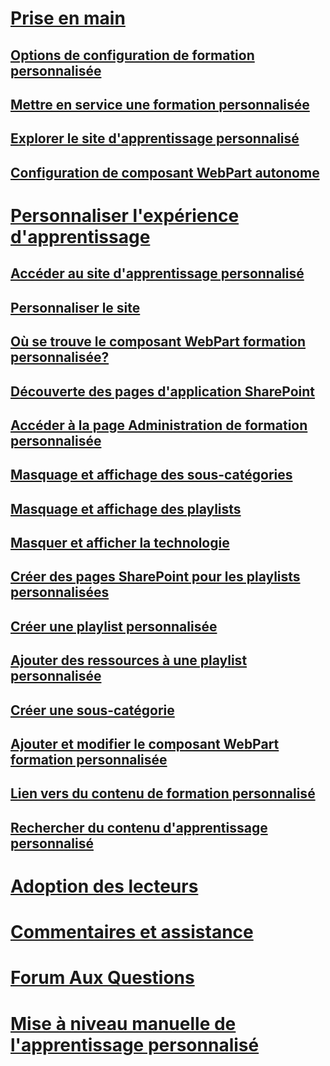 # [Prise en main](index.md)
## [Options de configuration de formation personnalisée](custom_setupoptions.md)
## [Mettre en service une formation personnalisée](custom_provision.md)
## [Explorer le site d'apprentissage personnalisé](sitecontent.md)
## [Configuration de composant WebPart autonome](custom_manualsetup.md)
# [Personnaliser l'expérience d'apprentissage](custom_overview.md)
## [Accéder au site d'apprentissage personnalisé](custom_goto.md)
## [Personnaliser le site](custom_edithelp.md)
## [Où se trouve le composant WebPart formation personnalisée?](custom_whereiswebpart.md)
## [Découverte des pages d'application SharePoint](custom_apppages.md)
## [Accéder à la page Administration de formation personnalisée](custom_accessadmin.md)
## [Masquage et affichage des sous-catégories](custom_hideshowsub.md)
## [Masquage et affichage des playlists](custom_hideshowplaylists.md)
## [Masquer et afficher la technologie](custom_hideshowtech.md)
## [Créer des pages SharePoint pour les playlists personnalisées](custom_createnewpage.md)
## [Créer une playlist personnalisée](custom_createnewplaylist.md)
## [Ajouter des ressources à une playlist personnalisée](custom_addassets.md)
## [Créer une sous-catégorie](custom_createnewcat.md)
## [Ajouter et modifier le composant WebPart formation personnalisée](custom_addwebpart.md)
## [Lien vers du contenu de formation personnalisé](custom_linking.md)
## [Rechercher du contenu d'apprentissage personnalisé](custom_search.md)
# [Adoption des lecteurs](driveadoption.md)
# [Commentaires et assistance](feedback.md)
# [Forum Aux Questions](faq.md)
# [Mise à niveau manuelle de l'apprentissage personnalisé](custom_upgrade.md)

